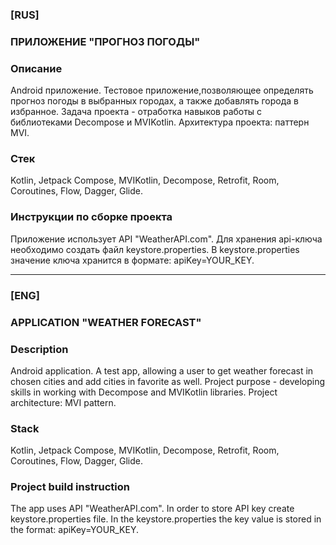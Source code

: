 ### [RUS]

### ПРИЛОЖЕНИЕ "ПРОГНОЗ ПОГОДЫ"

### Описание
Android приложение. Тестовое приложение,позволяющее определять прогноз погоды в выбранных городах, а также добавлять города в избранное.
Задача проекта - отработка навыков работы с библиотеками Decompose и MVIKotlin.
Архитектура проекта: паттерн MVI.

### Стек
Kotlin, Jetpack Compose, MVIKotlin, Decompose, Retrofit, Room, Coroutines, Flow, Dagger, Glide.

### Инструкции по сборке проекта

Приложение использует API "WeatherAPI.com".
Для хранения api-ключа необходимо создать файл keystore.properties.
В keystore.properties значение ключа хранится в формате: apiKey=YOUR_KEY.

-------------------------------------------------------------------------------------------

### [ENG]

### APPLICATION "WEATHER FORECAST"

### Description
Android application. A test app, allowing a user to get weather forecast in chosen cities and add cities in favorite as well.
Project purpose - developing skills in working with Decompose and MVIKotlin libraries.
Project architecture: MVI pattern.

### Stack
Kotlin, Jetpack Compose, MVIKotlin, Decompose, Retrofit, Room, Coroutines, Flow, Dagger, Glide.

### Project build instruction

The app uses API "WeatherAPI.com".
In order to store API key create keystore.properties file.
In the keystore.properties the key value is stored in the format: apiKey=YOUR_KEY.
